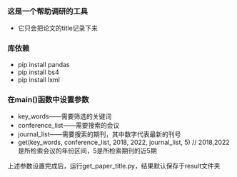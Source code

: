 ### 这是一个帮助调研的工具
+ 它只会把论文的title记录下来

### 库依赖
+ pip install pandas
+ pip install bs4
+ pip install lxml

### 在main()函数中设置参数
+ key_words——需要筛选的关键词
+ conference_list——需要搜索的会议
+ journal_list——需要搜索的期刊，其中数字代表最新的刊号
+ get(key_words, conference_list, 2018, 2022, journal_list, 5) // 2018,2022是所检索会议的年份区间，5是所检索期刊的近5期

上述参数设置完成后，运行get_paper_title.py，结果默认保存于result文件夹
